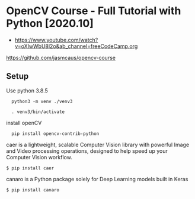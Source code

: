 # OpenCV Course - Full Tutorial with Python [2020.10]
- https://www.youtube.com/watch?v=oXlwWbU8l2o&ab_channel=freeCodeCamp.org

https://github.com/jasmcaus/opencv-course



## Setup
Use python 3.8.5
```
  python3 -m venv ./venv3

  . venv3/bin/activate
```

install openCV
```
  pip install opencv-contrib-python
```
caer is a lightweight, scalable Computer Vision library with powerful Image and Video processing operations, designed to help speed up your Computer Vision workflow.
```
$ pip install caer
```
canaro is a Python package solely for Deep Learning models built in Keras
```
$ pip install canaro
```